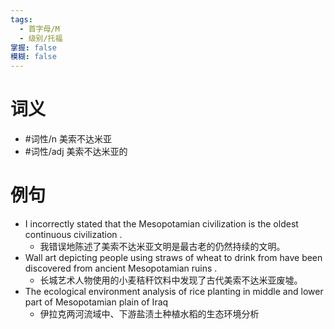 ```yaml
---
tags:
  - 首字母/M
  - 级别/托福
掌握: false
模糊: false
---
```

# 词义
- #词性/n  美索不达米亚
- #词性/adj  美索不达米亚的
# 例句
- I incorrectly stated that the Mesopotamian civilization is the oldest continuous civilization .
	- 我错误地陈述了美索不达米亚文明是最古老的仍然持续的文明。
- Wall art depicting people using straws of wheat to drink from have been discovered from ancient Mesopotamian ruins .
	- 长城艺术人物使用的小麦秸秆饮料中发现了古代美索不达米亚废墟。
- The ecological environment analysis of rice planting in middle and lower part of Mesopotamian plain of Iraq
	- 伊拉克两河流域中、下游盐渍土种植水稻的生态环境分析
